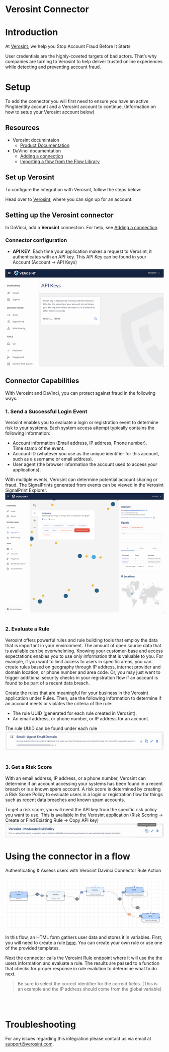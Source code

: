 # Verosint Connector

# Introduction

At [Verosint](https://verosint.com/), we help you Stop Account Fraud Before It Starts

User credentials are the highly-coveted targets of bad actors. That’s why companies are turning to Verosint to help deliver trusted online experiences while detecting and preventing account fraud. 

# Setup

To add the connector you will first need to ensure you have an active PingIdentity account and a Verosint account to continue. (Information on how to setup your Verosint account below)

## Resources

+ Verosint documintaion
    - [Product Documentation](https://docs.verosint.com/)
+ DaVinci documentation
    - [Adding a connection](https://docs.pingidentity.com/bundle/davinci/page/srw1637101394177.html)
    - [Importing a flow from the Flow Library](https://docs.pingidentity.com/bundle/davinci/page/kaf1643656046958.html)



## Set up Verosint

To configure the integration with Verosint, follow the steps below:

Head over to [Verosint](https://app.verosint.com/), where you can sign up for an account.

## Setting up the Verosint connector

In DaVinci, add a **Verosint** connection. For help, see [Adding a connection](https://docs.pingidentity.com/csh?context=davinci_adding_a_connection).


### Connector configuration

* **API KEY**: Each time your application makes a request to Verosint, it authenticates with an API key. This API Key can be found in your Account (Account -> API Keys)

![API Key](verosint_key.png)

## Connector Capabilities
With Verosint and DaVinci, you can protect against fraud in the following ways:

### 1. Send a Successful Login Event
Verosint enables you to evaluate a login or registration event to determine risk to your systems. Each system access attempt typically contains the following information:

<ul>
<li>Account information (Email address, IP address, Phone number).</li>
Time stamp of the event.
<li>Account ID (whatever you use as the unique identifier for this account, such as a username or email address).</li>
<li>User agent (the browser information the account used to access your applications).</li>
</ul>

With multiple events, Verosint can determine potential account sharing or fraud.  The SignalPrints generated from events can be viewed in the Verosint SignalPrint Explorer.
![SignalPrint Explorer](verosint_signalprint_explorer.png)
<br><br>
### 2. Evaluate a Rule
Verosint offers powerful rules and rule building tools that employ the data that is important in your environment. The amount of open source data that is available can be overwhelming. Knowing your customer-base and access expectations enables you to use only information that is valuable to you. For example, if you want to limit access to users in specific areas, you can create rules based on geography through IP address, internet provider and domain location, or phone number and area code. Or, you may just want to trigger additional security checks in your registration flow if an account is found to be part of a recent data breach. 

Create the rules that are meaningful for your business in the Verosint application under Rules. Then, use the following information to determine if an account meets or violates the criteria of the rule:

<ul>
<li>The rule UUID (generated for each rule created in Verosint).</li>
<li>An email address, or phone number, or IP address for an account.</li>
</ul>

The rule UUID can be found under each rule
![Rule UUID](verosint_rule_key.png)
<br><br>
### 3. Get a Risk Score
With an email address, IP address, or a phone number, Verosint can determine if an account accessing your systems has been found in a recent breach or is a known spam account. A risk score is determined by creating a Risk Score Policy to evaluate users in a login or registration flow for things such as recent data breaches and known spam accounts.

To get a risk score, you will need the API key from the specific risk policy you want to use. This is available in the Verosint application (Risk Scoring -> Create or Find Existing Rule -> Copy API key)
![Policy](verosint_policy.png)


# Using the connector in a flow
Authenticating & Assess users with Verosint Davinci Connector Rule Action

![Verosint Rule Flow](davinci_verosint_rule_flow.png)

In this flow, an HTML form gathers user data and stores it in variables. First, you will need to create a rule [here](https://app.verosint.com/rules).  You can create your own rule or use one of the provided templates.

Next the connector calls the Verosint Rule endpoint where it will use the the users information and evaluate a rule.  The results are passed to a function that checks for proper response in rule evalution to determine what to do next.
<!-- theme: info -->

> 
>
> Be sure to select the correct identifier for the correct fields. (This is an example and the IP address should come from the global variable)



<br><br>
# Troubleshooting

For any issues regarding this integration please contact us via email at [support@verosint.com](mailto:support@verosint.com).
